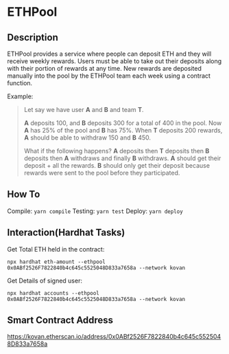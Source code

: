 # ETHPool

## Description

ETHPool provides a service where people can deposit ETH and they will receive weekly rewards.
Users must be able to take out their deposits along with their portion of rewards at any time.
New rewards are deposited manually into the pool by the ETHPool team each week using a contract function.

Example:

> Let say we have user **A** and **B** and team **T**.
>
> **A** deposits 100, and **B** deposits 300 for a total of 400 in the pool. Now **A** has 25% of the pool and **B** has 75%. When **T** deposits 200 rewards, **A** should be able to withdraw 150 and **B** 450.
>
> What if the following happens? **A** deposits then **T** deposits then **B** deposits then **A** withdraws and finally **B** withdraws.
> **A** should get their deposit + all the rewards.
> **B** should only get their deposit because rewards were sent to the pool before they participated.

## How To

Compile: `yarn compile`
Testing: `yarn test`
Deploy: `yarn deploy`

## Interaction(Hardhat Tasks)

Get Total ETH held in the contract: 

`npx hardhat eth-amount --ethpool 0x0ABf2526F7822840b4c645c5525048D833a7658a --network kovan`

Get Details of signed user:

`npx hardhat accounts --ethpool 0x0ABf2526F7822840b4c645c5525048D833a7658a --network kovan`

## Smart Contract Address

https://kovan.etherscan.io/address/0x0ABf2526F7822840b4c645c5525048D833a7658a
